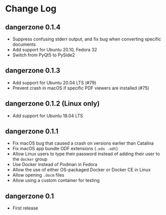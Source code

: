 # Change Log

## dangerzone 0.1.4

- Suppress confusing stderr output, and fix bug when converting specific documents
- Add support for Ubuntu 20.10, Fedora 32
- Switch from PyQt5 to PySide2

## dangerzone 0.1.3

- Add support for Ubuntu 20.04 LTS (#79)
- Prevent crash in macOS if specific PDF viewers are installed (#75)

## dangerzone 0.1.2 (Linux only)

- Add support for Ubuntu 18.04 LTS

## dangerzone 0.1.1

- Fix macOS bug that caused a crash on versions earlier than Catalina
- Fix macOS app bundle ODF extensions (`.ods .odt`)
- Allow Linux users to type their password instead of adding their user to the `docker` group
- Use Docker instead of Podman in Fedora
- Allow the use of either OS-packaged Docker or Docker CE in Linux
- Allow opening `.docm` files
- Allow using a custom container for testing

## dangerzone 0.1

- First release